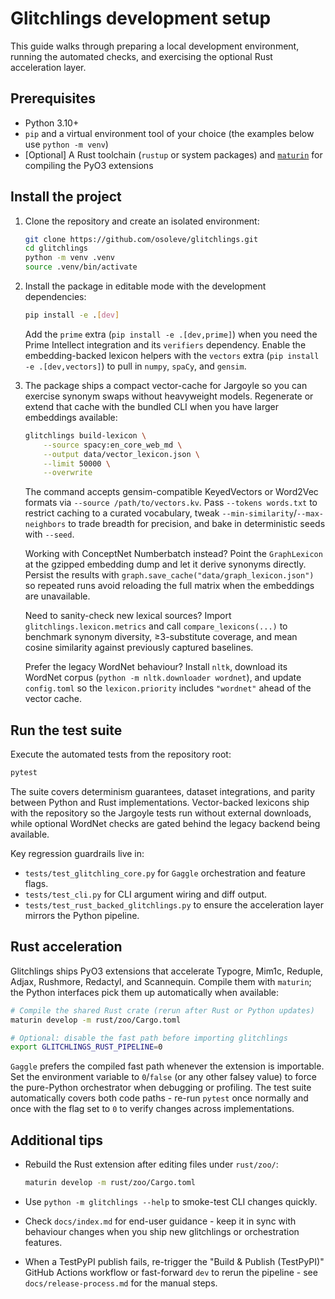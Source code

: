 # Glitchlings development setup

This guide walks through preparing a local development environment, running the automated checks, and exercising the optional Rust acceleration layer.

## Prerequisites

- Python 3.10+
- `pip` and a virtual environment tool of your choice (the examples below use `python -m venv`)
- [Optional] A Rust toolchain (`rustup` or system packages) and [`maturin`](https://www.maturin.rs/) for compiling the PyO3 extensions

## Install the project

1. Clone the repository and create an isolated environment:

   ```bash
   git clone https://github.com/osoleve/glitchlings.git
   cd glitchlings
   python -m venv .venv
   source .venv/bin/activate
   ```

2. Install the package in editable mode with the development dependencies:

   ```bash
   pip install -e .[dev]
   ```

   Add the `prime` extra (`pip install -e .[dev,prime]`) when you need the Prime Intellect integration and its `verifiers` dependency.
   Enable the embedding-backed lexicon helpers with the `vectors` extra (`pip install -e .[dev,vectors]`) to pull in `numpy`, `spaCy`, and `gensim`.

3. The package ships a compact vector-cache for Jargoyle so you can exercise synonym swaps without heavyweight models. Regenerate or extend that cache with the bundled CLI when you have larger embeddings available:

   ```bash
   glitchlings build-lexicon \
       --source spacy:en_core_web_md \
       --output data/vector_lexicon.json \
       --limit 50000 \
       --overwrite
   ```

   The command accepts gensim-compatible KeyedVectors or Word2Vec formats via `--source /path/to/vectors.kv`. Pass `--tokens words.txt` to restrict caching to a curated vocabulary, tweak `--min-similarity`/`--max-neighbors` to trade breadth for precision, and bake in deterministic seeds with `--seed`.

   Working with ConceptNet Numberbatch instead? Point the `GraphLexicon` at the gzipped embedding dump and let it derive synonyms directly. Persist the results with `graph.save_cache("data/graph_lexicon.json")` so repeated runs avoid reloading the full matrix when the embeddings are unavailable.

   Need to sanity-check new lexical sources? Import `glitchlings.lexicon.metrics` and call `compare_lexicons(...)` to benchmark synonym diversity, ≥3-substitute coverage, and mean cosine similarity against previously captured baselines.

   Prefer the legacy WordNet behaviour? Install `nltk`, download its WordNet corpus (`python -m nltk.downloader wordnet`), and update `config.toml` so the `lexicon.priority` includes `"wordnet"` ahead of the vector cache.

## Run the test suite

Execute the automated tests from the repository root:

```bash
pytest
```

The suite covers determinism guarantees, dataset integrations, and parity between Python and Rust implementations. Vector-backed lexicons ship with the repository so the Jargoyle tests run without external downloads, while optional WordNet checks are gated behind the legacy backend being available.

Key regression guardrails live in:

- `tests/test_glitchling_core.py` for `Gaggle` orchestration and feature flags.
- `tests/test_cli.py` for CLI argument wiring and diff output.
- `tests/test_rust_backed_glitchlings.py` to ensure the acceleration layer mirrors the Python pipeline.

## Rust acceleration

Glitchlings ships PyO3 extensions that accelerate Typogre, Mim1c, Reduple, Adjax, Rushmore, Redactyl, and Scannequin. Compile them with `maturin`; the Python interfaces pick them up automatically when available:

```bash
# Compile the shared Rust crate (rerun after Rust or Python updates)
maturin develop -m rust/zoo/Cargo.toml

# Optional: disable the fast path before importing glitchlings
export GLITCHLINGS_RUST_PIPELINE=0
```

`Gaggle` prefers the compiled fast path whenever the extension is importable. Set the environment variable to `0`/`false` (or any other falsey value) to force the pure-Python orchestrator when debugging or profiling. The test suite automatically covers both code paths - re-run `pytest` once normally and once with the flag set to `0` to verify changes across implementations.


## Additional tips

- Rebuild the Rust extension after editing files under `rust/zoo/`:

  ```bash
  maturin develop -m rust/zoo/Cargo.toml
  ```

- Use `python -m glitchlings --help` to smoke-test CLI changes quickly.
- Check `docs/index.md` for end-user guidance - keep it in sync with behaviour changes when you ship new glitchlings or orchestration features.
- When a TestPyPI publish fails, re-trigger the "Build & Publish (TestPyPI)" GitHub Actions workflow or fast-forward `dev` to rerun the pipeline - see `docs/release-process.md` for the manual steps.
